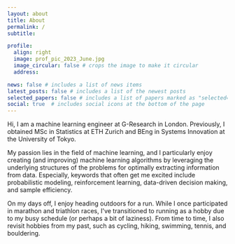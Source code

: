 ```yaml
---
layout: about
title: About
permalink: /
subtitle: 

profile:
  align: right
  image: prof_pic_2023_June.jpg
  image_circular: false # crops the image to make it circular
  address: 

news: false # includes a list of news items
latest_posts: false # includes a list of the newest posts
selected_papers: false # includes a list of papers marked as "selected={true}"
social: true  # includes social icons at the bottom of the page
---
```


Hi, I am a machine learning engineer at G-Research in London. Previously, I obtained MSc in Statistics at ETH Zurich and BEng in Systems Innovation at the University of Tokyo.

My passion lies in the field of machine learning, and I particularly enjoy creating (and improving) machine learning algorithms by leveraging the underlying structures of the problems for optimally extracting information from data. Especially, keywords that often get me excited include probabilistic modeling, reinforcement learning, data-driven decision making, and sample efficiency.

On my days off, I enjoy heading outdoors for a run. While I once participated in marathon and triathlon races, I've transitioned to running as a hobby due to my busy schedule (or perhaps a bit of laziness). From time to time, I also revisit hobbies from my past, such as cycling, hiking, swimming, tennis, and bouldering.
